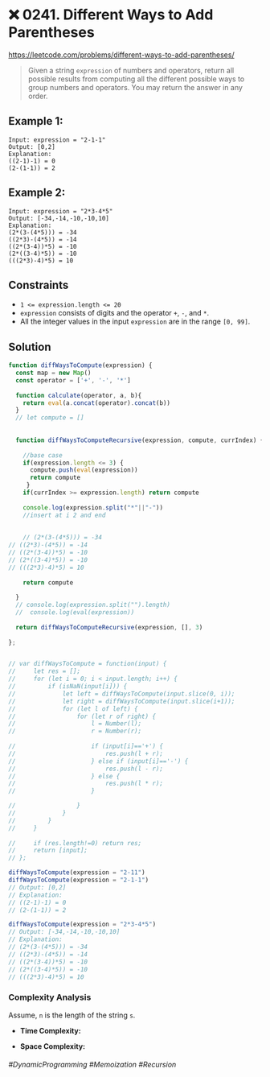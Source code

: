 # ❌ 0241. Different Ways to Add Parentheses
https://leetcode.com/problems/different-ways-to-add-parentheses/

> Given a string `expression` of numbers and operators, return all possible results from computing all the different possible ways to group numbers and operators. You may return the answer in any order.



## Example 1:
```
Input: expression = "2-1-1"
Output: [0,2]
Explanation:
((2-1)-1) = 0 
(2-(1-1)) = 2
```
## Example 2:
```
Input: expression = "2*3-4*5"
Output: [-34,-14,-10,-10,10]
Explanation:
(2*(3-(4*5))) = -34 
((2*3)-(4*5)) = -14 
((2*(3-4))*5) = -10 
(2*((3-4)*5)) = -10 
(((2*3)-4)*5) = 10
```


## Constraints
- `1 <= expression.length <= 20`
- `expression` consists of digits and the operator `+`, `-`, and `*`.
- All the integer values in the input `expression` are in the range `[0, 99]`.
## Solution 

````js
function diffWaysToCompute(expression) {
  const map = new Map()
  const operator = ['+', '-', '*']
  
  function calculate(operator, a, b){
    return eval(a.concat(operator).concat(b))
  }
  // let compute = []
  
  
  function diffWaysToComputeRecursive(expression, compute, currIndex) {
    
    //base case
    if(expression.length <= 3) {
      compute.push(eval(expression))
      return compute
     }
    if(currIndex >= expression.length) return compute
    
    console.log(expression.split("*"||"-"))
    //insert at i 2 and end
    
    
    // (2*(3-(4*5))) = -34 
// ((2*3)-(4*5)) = -14 
// ((2*(3-4))*5) = -10 
// (2*((3-4)*5)) = -10 
// (((2*3)-4)*5) = 10
    
    return compute
    
  }
  // console.log(expression.split("").length)
  //  console.log(eval(expression))
  
  return diffWaysToComputeRecursive(expression, [], 3)
    
};


// var diffWaysToCompute = function(input) {    
//     let res = [];
//     for (let i = 0; i < input.length; i++) {
//         if (isNaN(input[i])) {
//             let left = diffWaysToCompute(input.slice(0, i));
//             let right = diffWaysToCompute(input.slice(i+1));
//             for (let l of left) {
//                 for (let r of right) {
//                     l = Number(l);
//                     r = Number(r);
                    
//                     if (input[i]=='+') {
//                         res.push(l + r);       
//                     } else if (input[i]=='-') {
//                         res.push(l - r);
//                     } else {
//                         res.push(l * r);
//                     }

//                 }
//             }
//         }
//     }
    
//     if (res.length!=0) return res;
//     return [input];
// };

diffWaysToCompute(expression = "2-11")
diffWaysToCompute(expression = "2-1-1")
// Output: [0,2]
// Explanation:
// ((2-1)-1) = 0 
// (2-(1-1)) = 2

diffWaysToCompute(expression = "2*3-4*5")
// Output: [-34,-14,-10,-10,10]
// Explanation:
// (2*(3-(4*5))) = -34 
// ((2*3)-(4*5)) = -14 
// ((2*(3-4))*5) = -10 
// (2*((3-4)*5)) = -10 
// (((2*3)-4)*5) = 10
````
### Complexity Analysis

Assume, `n` is the length of the string `s`.
- <b>Time Complexity:</b> 

- <b>Space Complexity:</b> 
###### #DynamicProgramming #Memoization #Recursion
